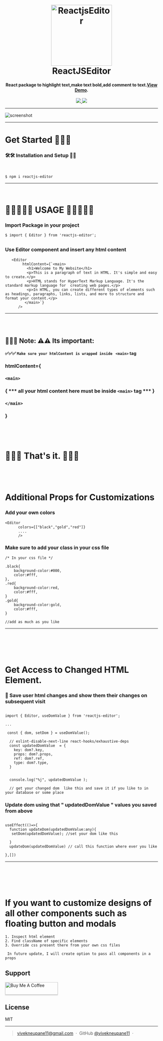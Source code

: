 <h1 align="center" >
  <br>
  <a href="https://www.npmjs.com/package/reactjs-editor"><img src="https://raw.githubusercontent.com/vivekneupane11/qanuny/main/REACT.png" alt="ReactjsEditor"  width="200"></a>
  <br>
  ReactJSEditor
  <br>
</h1>



<h4 align="center">React package to highlight text,make text bold,add comment to text.<a href="https://react-editor-kappa.vercel.app/" target="_blank">View Demo</a>.</h4>



<p align="center">

  <a href="https://www.linkedin.com/in/vivek-neupane-b99259194/">
      <img src="https://img.shields.io/badge/SayThanks.io-%E2%98%BC-1EAEDB.svg">
  </a>
  <a href="https://www.buymeacoffee.com/vivekneupaw">
    <img src="https://img.shields.io/badge/$-donate-ff69b4.svg?maxAge=2592000&amp;style=flat">
  </a>
</p>

---

![screenshot](https://raw.githubusercontent.com/vivekneupane11/qanuny/main/ScreenRecording2024-02-03at19.15.58-ezgif.com-video-to-gif-converter%20(1).gif)


---

#  Get Started 👨🏻‍✈️



### 🛠️🛠️ Installation and Setup 🌱🌱
<br>

```
$ npm i reactjs-editor
```

---



# <div style="margin-top: 70px;">🦄✨🧙🏼‍♀️ USAGE  🦄✨🧙🏼‍♀️ </div> 



### Import Package in your project

```
$ import { Editor } from 'reactjs-editor';

```

### <div style="margin-top: 30px;"> Use Editor component and insert any html content </div>




```
   <Editor
        htmlContent={`<main> 
          <h1>Welcome to My Website</h1>
          <p>This is a paragraph of text in HTML. It's simple and easy to create.</p>
          <p>HTML stands for HyperText Markup Language. It's the standard markup language for  creating web pages.</p>
          <p>In HTML, you can create different types of elements such as headings, paragraphs, links, lists, and more to structure and format your content.</p>
         </main>`}
      />

```

---
<br><br>
##   🚨🚨🚨 Note: ⚠️⚠️  Its important: </div>  
#### ✅✅✅ `Make sure your htmlContent is wrapped inside ` `<main>` tag <br> 
### 
### htmlContent={ 
###  `<main>` 
### { *** all your html content here must be inside `<main>` tag *** }
### `</main> ` 
### }<br> 


<br>

# <div style="margin-top: 70px;"> 🎉🎉🎉 That's it.   🎉🎉🎉 </div>

<br><br>





#  <div style="margin-top:50px;"> Additional Props for Customizations </div>



### Add your own colors 

```
<Editor
      colors={["black","gold","red"]}
      ....
      />

```

### Make sure to add your class  in your css file

```
/* In your css file */

.black{
    background-color:#000,
    color:#fff,
},
.red{
    background-color:red,
    color:#fff,
}
.gold{
    background-color:gold,
    color:#fff,
}

//add as much as you like

```

---

<br><br>

# <div style="margin-top:70px;"> Get Access to Changed HTML Element. </div>



### 💾  Save user html changes and show them their changes on subsequent visit




```

import { Editor, useDomValue } from 'reactjs-editor';

...

 const { dom, setDom } = useDomValue();

  // eslint-disable-next-line react-hooks/exhaustive-deps
  const updatedDomValue  = {
    key: dom?.key,
    props: dom?.props,
    ref: dom?.ref,
    type: dom?.type,
  }


  console.log("%j", updatedDomValue );  
  
  // get your changed dom  like this and save it if you like to in your database or some place

```

### Update dom using that  " updatedDomValue " values you saved from above

```

useEffect(()=>{
  function updateDom(updatedDomValue:any){
   setDom(updatedDomValue); //set your dom like this
 
  }
  updateDom(updatedDomValue) // call this function where ever you like

},[])

```

---
<br><br>

# <div style="margin-top:70px;"> If you want to customize designs of all other components such as floating button and modals </div>


```
1. Inspect html element
2. Find className of specific elements
3. Override css present there from your own css files 

 In future update, I will create option to pass all components in a props

```

## Support

<a href="https://www.buymeacoffee.com/vivekneupaw" target="_blank"><img src="https://www.buymeacoffee.com/assets/img/custom_images/purple_img.png" alt="Buy Me A Coffee" style="height: 41px !important;width: 174px !important;box-shadow: 0px 3px 2px 0px rgba(190, 190, 190, 0.5) !important;-webkit-box-shadow: 0px 3px 2px 0px rgba(190, 190, 190, 0.5) !important;" ></a>


## License

MIT

---

> [vivekneupane11@gmail.com](https://portfolio-seven-phi-43.vercel.app/) &nbsp;&middot;&nbsp;
> GitHub [@vivekneupane11](https://github.com/vivekneupane11) &nbsp;&middot;&nbsp;
